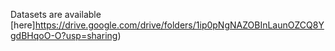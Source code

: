 Datasets are available [here]https://drive.google.com/drive/folders/1ip0pNgNAZOBInLaunOZCQ8YgdBHqoO-O?usp=sharing)
